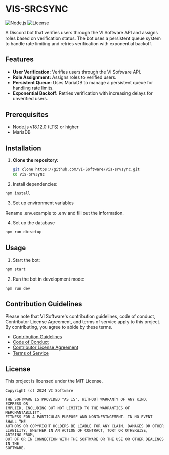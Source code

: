# VIS-SRCSYNC

![Node.js](https://img.shields.io/badge/Node.js-v18.12.0-green.svg)
![License](https://img.shields.io/badge/License-MIT-red.svg)

A Discord bot that verifies users through the VI Software API and assigns roles based on verification status. The bot uses a persistent queue system to handle rate limiting and retries verification with exponential backoff.

## Features
- **User Verification:** Verifies users through the VI Software API.
- **Role Assignment:** Assigns roles to verified users.
- **Persistent Queue:** Uses MariaDB to manage a persistent queue for handling rate limits.
- **Exponential Backoff:** Retries verification with increasing delays for unverified users.

## Prerequisites
- Node.js v18.12.0 (LTS) or higher
- MariaDB

## Installation

1. **Clone the repository:**
   ```bash
   git clone https://github.com/VI-Software/vis-srvsync.git
   cd vis-srvsync
   ```

2. Install dependencies:
```bash
npm install
```
3. Set up environment variables

Rename .env.example to .env and fill out the information.

4. Set up the database

```bash
npm run db:setup
```

## Usage

1. Start the bot:

```bash
npm start
```

2. Run the bot in development mode:

```bash
npm run dev
```

## Contribution Guidelines

Please note that VI Software's contribution guidelines, code of conduct, Contributor License Agreement, and terms of service apply to this project. By contributing, you agree to abide by these terms.

- [Contribution Guidelines](https://docs.visoftware.tech/vi-software/guidelines/contribution-guidelines)
- [Code of Conduct](https://docs.visoftware.tech/vi-software/guidelines/code-of-conduct)
- [Contributor License Agreement](https://docs.visoftware.tech/vi-software/guidelines/contributor-license-agreement)
- [Terms of Service](https://docs.visoftware.tech/vi-software/guidelines/terms-of-service)

## License
This project is licensed under the MIT  License.

```
Copyright (c) 2024 VI Software

THE SOFTWARE IS PROVIDED "AS IS", WITHOUT WARRANTY OF ANY KIND, EXPRESS OR
IMPLIED, INCLUDING BUT NOT LIMITED TO THE WARRANTIES OF MERCHANTABILITY,
FITNESS FOR A PARTICULAR PURPOSE AND NONINFRINGEMENT. IN NO EVENT SHALL THE
AUTHORS OR COPYRIGHT HOLDERS BE LIABLE FOR ANY CLAIM, DAMAGES OR OTHER
LIABILITY, WHETHER IN AN ACTION OF CONTRACT, TORT OR OTHERWISE, ARISING FROM,
OUT OF OR IN CONNECTION WITH THE SOFTWARE OR THE USE OR OTHER DEALINGS IN THE
SOFTWARE.
```

